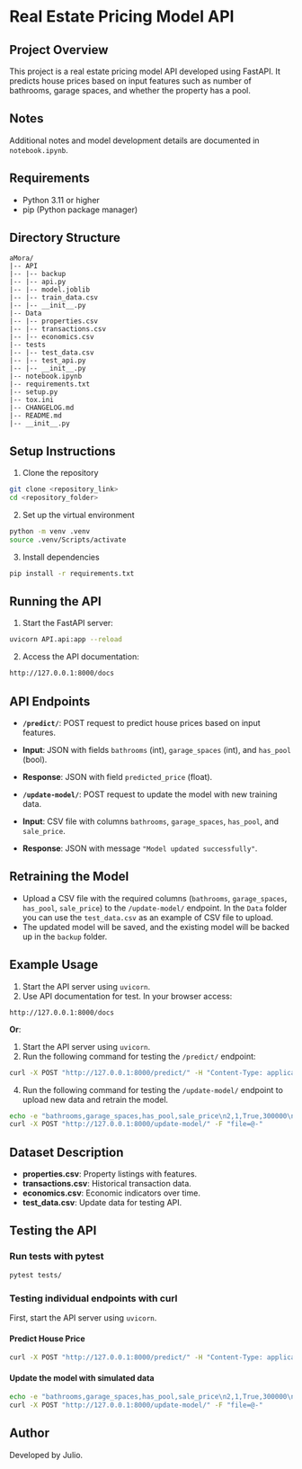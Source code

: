 # Real Estate Pricing Model API

## Project Overview
This project is a real estate pricing model API developed using FastAPI. It predicts house prices based on input features such as number of bathrooms, garage spaces, and whether the property has a pool.

## Notes

Additional notes and model development details are documented in `notebook.ipynb`.

## Requirements
- Python 3.11 or higher
- pip (Python package manager)
## Directory Structure

```
aMora/
|-- API
|-- |-- backup
|-- |-- api.py
|-- |-- model.joblib
|-- |-- train_data.csv
|-- |-- __init__.py
|-- Data
|-- |-- properties.csv
|-- |-- transactions.csv
|-- |-- economics.csv
|-- tests
|-- |-- test_data.csv
|-- |-- test_api.py
|-- |-- __init__.py
|-- notebook.ipynb
|-- requirements.txt
|-- setup.py
|-- tox.ini
|-- CHANGELOG.md
|-- README.md
|-- __init__.py
```

## Setup Instructions
1. Clone the repository
```bash
git clone <repository_link>
cd <repository_folder>
```

2. Set up the virtual environment
```bash
python -m venv .venv
source .venv/Scripts/activate
```

3. Install dependencies
```bash
pip install -r requirements.txt
```

## Running the API
1. Start the FastAPI server:
```bash
uvicorn API.api:app --reload
```

2. Access the API documentation:
```bash
http://127.0.0.1:8000/docs
```

## API Endpoints
- **`/predict/`**: POST request to predict house prices based on input features.
- **Input**: JSON with fields `bathrooms` (int), `garage_spaces` (int), and `has_pool` (bool).
- **Response**: JSON with field `predicted_price` (float).

- **`/update-model/`**: POST request to update the model with new training data.
- **Input**: CSV file with columns `bathrooms`, `garage_spaces`, `has_pool`, and `sale_price`.
- **Response**: JSON with message `"Model updated successfully"`.

## Retraining the Model
- Upload a CSV file with the required columns (`bathrooms`, `garage_spaces`, `has_pool`, `sale_price`) to the `/update-model/` endpoint. In the `Data` folder you can use the `test_data.csv` as an example of CSV file to upload.
- The updated model will be saved, and the existing model will be backed up in the `backup` folder.
## Example Usage
1. Start the API server using `uvicorn`.
2. Use API documentation for test. In your browser access:
```
http://127.0.0.1:8000/docs
```

**Or**:
1. Start the API server using `uvicorn`.
2. Run the following command for testing the `/predict/` endpoint:
```bash
curl -X POST "http://127.0.0.1:8000/predict/" -H "Content-Type: application/json" -d '{"bathrooms": 3, "garage_spaces": 2, "has_pool": true}
```
4. Run the following command for testing the `/update-model/` endpoint to upload new data and retrain the model.
```bash
echo -e "bathrooms,garage_spaces,has_pool,sale_price\n2,1,True,300000\n3,2,False,400000" | \
curl -X POST "http://127.0.0.1:8000/update-model/" -F "file=@-"
```

## Dataset Description

- **properties.csv**: Property listings with features.
- **transactions.csv**: Historical transaction data.
- **economics.csv**: Economic indicators over time.
- **test_data.csv**: Update data for testing API.

## Testing the API
### Run tests with pytest
```bash
pytest tests/
```

### Testing individual endpoints with curl
First, start the API server using `uvicorn`.
#### Predict House Price
```bash
curl -X POST "http://127.0.0.1:8000/predict/" -H "Content-Type: application/json" -d '{"bathrooms": 3, "garage_spaces": 2, "has_pool": true}
```
#### Update the model with simulated data
```bash
echo -e "bathrooms,garage_spaces,has_pool,sale_price\n2,1,True,300000\n3,2,False,400000" | \
curl -X POST "http://127.0.0.1:8000/update-model/" -F "file=@-"
```

## Author

Developed by Julio.